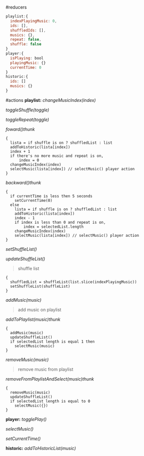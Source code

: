#reducers
```javascript
playlist:{
  indexPlayingMusic: 0,
  ids: [],
  shuffledIds: [],
  musics: {},
  repeat: false,
  shuffle: false
}
player:{
  isPlaying: bool
  playingMusic: {}
  currentTime: 0
}
historic:{
  ids: []
  musics: {}
}
```
#actions
**playlist:**
*changeMusicIndex(index)*

*toggleShuffle(toggle)*

*toggleRepeat(toggle)*

*foward()thunk*
```
{
  lista = if shuffle is on ? shuffledList : list
  addToHistoric(lista[index])
  index + 1
  if there's no more music and repeat is on,
      index = 0
  changeMusicIndex(index)
  selectMusic(lista[index]) // selectMusic() player action
}
```
*backward()thunk*
```
{
  if currentTime is less then 5 seconds
    setCurrentTime(0)
  else
    lista = if shuffle is on ? shuffledList : list
    addToHistoric(lista[index])
    index - 1
    if index is less than 0 and repeat is on,
        index = selectedList.length
    changeMusicIndex(index)
    selectMusic(lista[index]) // selectMusic() player action
}
```

*setShuffleList()*

*updateShuffleList()*
> shuffle list
```
{
  shuffledList = shuffleList(list.slice(indexPlayingMusic))
  setShuffleList(shuffleList)
}
```


*addMusic(music)*
> add music on playlist

*addToPlaylist(music)thunk*
```
{
  addMusic(music)
  updateShuffleList()
  if selectedList length is equal 1 then
    selectMusic(music)
}
```

*removeMusic(music)*
> remove music from playlist

*removeFromPlaylistAndSelect(music)thunk*
```
{
  removeMusic(music)
  updateShuffleList()
  if selectedList length is equal to 0
    selectMusic({})
}
```

**player:**
*togglePlay()*

*selectMusic()*

*setCurrentTime()*

**historic:**
*addToHistoricList(music)*
```
